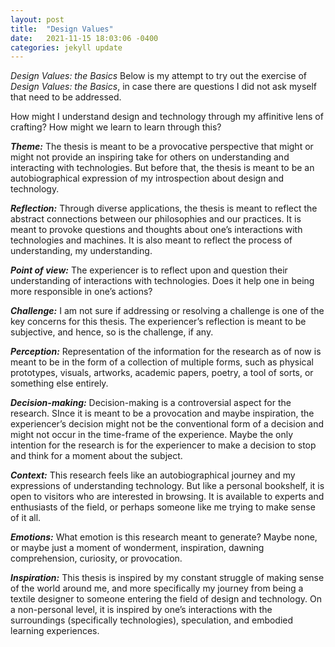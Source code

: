 ```yaml
---
layout: post
title:  "Design Values"
date:   2021-11-15 18:03:06 -0400
categories: jekyll update
---
```


*Design Values: the Basics*
Below is my attempt to try out the exercise of *Design Values: the Basics*, in case there are questions I did not ask myself that need to be addressed.

How might I understand design and technology through my affinitive lens of crafting? How might we learn to learn through this? 

**_Theme:_**
The thesis is meant to be a provocative perspective that might or might not provide an inspiring take for others on understanding and interacting with technologies. But before that, the thesis is meant to be an autobiographical expression of my introspection about design and technology. 

**_Reflection:_**
Through diverse applications, the thesis is meant to reflect the abstract connections between our philosophies and our practices. It is meant to provoke questions and thoughts about one’s interactions with technologies and machines. It is also meant to reflect the process of understanding, my understanding. 

**_Point of view:_**
The experiencer is to reflect upon and question their understanding of interactions with technologies. Does it help one in being more responsible in one’s actions? 

**_Challenge:_**
I am not sure if addressing or resolving a challenge is one of the key concerns for this thesis. The experiencer’s reflection is meant to be subjective, and hence, so is the challenge, if any.

**_Perception:_**
Representation of the information for the research as of now is meant to be in the form of a collection of multiple forms, such as physical prototypes, visuals, artworks, academic papers, poetry, a tool of sorts, or something else entirely. 

**_Decision-making:_**
Decision-making is a controversial aspect for the research. SInce it is meant to be a provocation and maybe inspiration, the experiencer’s decision might not be the conventional form of a decision and might not occur in the time-frame of the experience. Maybe the only intention for the research is for the experiencer to make a decision to stop and think for a moment about the subject.

**_Context:_**
This research feels like an autobiographical journey and my expressions of understanding technology. But like a personal bookshelf, it is open to visitors who are interested in browsing. It is available to experts and enthusiasts of the field, or perhaps someone like me trying to make sense of it all. 

**_Emotions:_**
What emotion is this research meant to generate? Maybe none, or maybe just a moment of wonderment, inspiration, dawning comprehension, curiosity, or provocation.

**_Inspiration:_**
This thesis is inspired by my constant struggle of making sense of the world around me, and more specifically my journey from being a textile designer to someone entering the field of design and technology. On a non-personal level, it is inspired by one’s interactions with the surroundings (specifically technologies), speculation, and embodied learning experiences.

